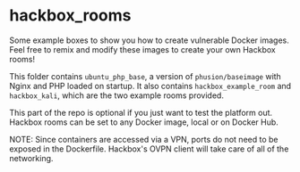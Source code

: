 # hackbox_rooms
Some example boxes to show you how to create vulnerable Docker images. Feel free to remix and modify these images to create your own Hackbox rooms!

This folder contains `ubuntu_php_base`, a version of `phusion/baseimage` with Nginx and PHP loaded on startup. It also contains `hackbox_example_room` and `hackbox_kali`, which are the two example rooms provided.

This part of the repo is optional if you just want to test the platform out. Hackbox rooms can be set to any Docker image, local or on Docker Hub.

NOTE:
Since containers are accessed via a VPN, ports do not need to be exposed in the Dockerfile. Hackbox's OVPN client will take care of all of the networking.